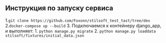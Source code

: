 ## Инструкция по запуску сервиса

1.`git clone https://github.com/Foxonn/stilsoft_test_tast/tree/dev`
2.`docker-compose up --build`
3. Подключаемся к контейнеру django_app, и выполняет:
    1. `python manage.py migrate`
    2. `python manage.py loaddata stilsoft/fixtures/initial_data.json`
